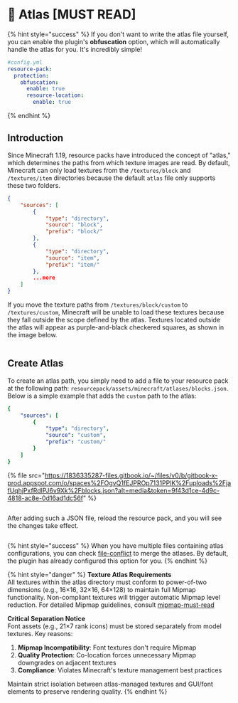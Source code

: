 # 📍 Atlas \[MUST READ]

{% hint style="success" %}
If you don't want to write the atlas file yourself, you can enable the plugin's **obfuscation** option, which will automatically handle the atlas for you. It's incredibly simple!

```yaml
#config.yml
resource-pack:
  protection:
    obfuscation:
      enable: true
      resource-location:
        enable: true
```

{% endhint %}

## Introduction

Since Minecraft 1.19, resource packs have introduced the concept of "atlas," which determines the paths from which texture images are read. By default, Minecraft can only load textures from the `/textures/block` and `/textures/item` directories because the default `atlas` file only supports these two folders.

```json
{
    "sources": [
        {
            "type": "directory",
            "source": "block",
            "prefix": "block/"
        },
        {
            "type": "directory",
            "source": "item",
            "prefix": "item/"
        },
        ...more
    ]
}

```

If you move the texture paths from `/textures/block/custom` to `/textures/custom`, Minecraft will be unable to load these textures because they fall outside the scope defined by the atlas. Textures located outside the atlas will appear as purple-and-black checkered squares, as shown in the image below.

<figure><img src="https://1836335287-files.gitbook.io/~/files/v0/b/gitbook-x-prod.appspot.com/o/spaces%2FOgvQ1fEJPROp7131PPlK%2Fuploads%2FRQZMAM1TnobkCpWCAuPD%2Fimage.png?alt=media&#x26;token=2a25a84d-c323-440f-9c67-decd171774df" alt=""><figcaption></figcaption></figure>

## Create Atlas

To create an atlas path, you simply need to add a file to your resource pack at the following path: `resourcepack/assets/minecraft/atlases/blocks.json`. Below is a simple example that adds the `custom` path to the atlas:

```yaml
{
    "sources": [
        {
            "type": "directory",
            "source": "custom",
            "prefix": "custom/"
        }
    ]
}
```

{% file src="https://1836335287-files.gitbook.io/~/files/v0/b/gitbook-x-prod.appspot.com/o/spaces%2FOgvQ1fEJPROp7131PPlK%2Fuploads%2FjafUqhjPxfRdlPJ6v9Xk%2Fblocks.json?alt=media&token=9f43d1ce-4d9c-4818-ac8e-0d16ad1dc56f" %}

<figure><img src="https://1836335287-files.gitbook.io/~/files/v0/b/gitbook-x-prod.appspot.com/o/spaces%2FOgvQ1fEJPROp7131PPlK%2Fuploads%2FQIyqzq01rJZeLlvMTg10%2Fimage.png?alt=media&#x26;token=2899af97-58ed-4f16-8d95-056b2223c74a" alt=""><figcaption></figcaption></figure>

After adding such a JSON file, reload the resource pack, and you will see the changes take effect.

<figure><img src="https://1836335287-files.gitbook.io/~/files/v0/b/gitbook-x-prod.appspot.com/o/spaces%2FOgvQ1fEJPROp7131PPlK%2Fuploads%2Fw6QIh0iqDdLtADU6IqqZ%2Fimage.png?alt=media&#x26;token=7235dd04-76a9-41b7-b17c-559f950bf2ce" alt=""><figcaption></figcaption></figure>

{% hint style="success" %}
When you have multiple files containing atlas configurations, you can check [file-conflict](resource-pack/file-conflict "mention") to merge the atlases. By default, the plugin has already configured this option for you.
{% endhint %}

{% hint style="danger" %}
**Texture Atlas Requirements**\
All textures within the atlas directory must conform to power-of-two dimensions (e.g., 16×16, 32×16, 64×128) to maintain full Mipmap functionality. Non-compliant textures will trigger automatic Mipmap level reduction. For detailed Mipmap guidelines, consult [mipmap-must-read](mipmap-must-read "mention")

**Critical Separation Notice**\
Font assets (e.g., 21×7 rank icons) must be stored separately from model textures. Key reasons:

1. **Mipmap Incompatibility**: Font textures don't require Mipmap
2. **Quality Protection**: Co-location forces unnecessary Mipmap downgrades on adjacent textures
3. **Compliance**: Violates Minecraft's texture management best practices

Maintain strict isolation between atlas-managed textures and GUI/font elements to preserve rendering quality.
{% endhint %}
